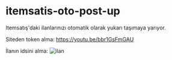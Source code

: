 # itemsatis-oto-post-up
Itemsatış'daki ilanlarınızı otomatik olarak yukarı taşımaya yarıyor.

Siteden token alma:
https://youtu.be/bbr1GsFmGAU

İlanın idsini alma:
![ilan](https://github.com/Endylus/itemsatis-oto-post-up/assets/122468378/e04f9847-401c-49e9-8ac5-d926c5e11ad5)

